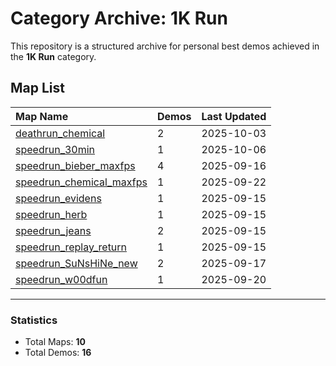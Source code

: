 # Category Archive: 1K Run

This repository is a structured archive for personal best demos achieved in the **1K Run** category.

## Map List

| Map Name | Demos | Last Updated |
| :--- | :---- | :--- |
| [deathrun_chemical](./deathrun_chemical) | 2 | 2025-10-03 |
| [speedrun_30min](./speedrun_30min) | 1 | 2025-10-06 |
| [speedrun_bieber_maxfps](./speedrun_bieber_maxfps) | 4 | 2025-09-16 |
| [speedrun_chemical_maxfps](./speedrun_chemical_maxfps) | 1 | 2025-09-22 |
| [speedrun_evidens](./speedrun_evidens) | 1 | 2025-09-15 |
| [speedrun_herb](./speedrun_herb) | 1 | 2025-09-15 |
| [speedrun_jeans](./speedrun_jeans) | 2 | 2025-09-15 |
| [speedrun_replay_return](./speedrun_replay_return) | 1 | 2025-09-15 |
| [speedrun_SuNsHiNe_new](./speedrun_SuNsHiNe_new) | 2 | 2025-09-17 |
| [speedrun_w00dfun](./speedrun_w00dfun) | 1 | 2025-09-20 |

---

### Statistics
- Total Maps: **10**
- Total Demos: **16**